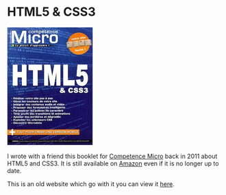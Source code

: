 # HTML5 & CSS3

<a href="http://competencemicro.com/booklet.php?id=232">![cover](cover.jpg)</a>

I wrote with a friend this booklet for [Competence Micro](http://competencemicro.com/booklet.php?id=232) back in 2011 about HTML5 and CSS3. It is still available on [Amazon](http://www.amazon.fr/HTML5-CSS3-Collectif/dp/235564067) even if it is no longer up to date.

This is an old website which go with it you can view it [here](http://antoinebrisseau.com/html5-css3/).
